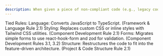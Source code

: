 ```yaml
---
description: When given a piece of non-compliant code (e.g., legacy code, a quick prototype), the AI will refactor it to meet project standards.
---
```


Tied Rules:
Language: Converts JavaScript to TypeScript. (Framework & Language Rule 2.1)
Styling: Replaces custom CSS or inline styles with Tailwind CSS utilities. (Component Development Rule 2.1)
Forms: Migrates simple forms to use react-hook-form and zod for validation. (Component Development Rules 3.1, 3.2)
Structure: Restructures the code to fit into the feature-driven architecture. (Project & Code Structure Rule 2.1)